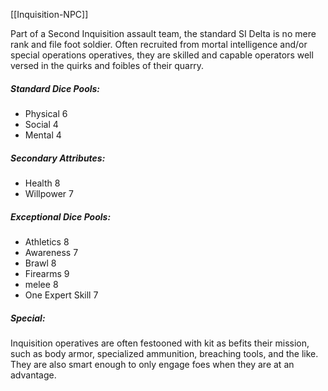 [[Inquisition-NPC]]

Part of a Second Inquisition assault team, the standard SI Delta is no mere rank and file foot soldier. Often recruited from mortal intelligence and/or special operations operatives, they are skilled and capable operators well versed in the quirks and foibles of their quarry.

##### Standard Dice Pools:
* Physical 6
* Social 4
* Mental 4

##### Secondary Attributes: 
* Health 8
* Willpower 7

##### Exceptional Dice Pools:
* Athletics 8
* Awareness 7
* Brawl 8
* Firearms 9
* melee 8
* One Expert Skill 7

##### Special:
Inquisition operatives are often festooned with kit as befits their mission, such as body armor, specialized ammunition, breaching tools, and the like. They are also smart enough to only engage foes when they are at an advantage.